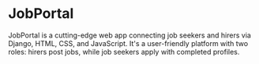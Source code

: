 # JobPortal
JobPortal is a cutting-edge web app connecting job seekers and hirers via Django, HTML, CSS, and JavaScript. It's a user-friendly platform with two roles: hirers post jobs, while job seekers apply with completed profiles.
